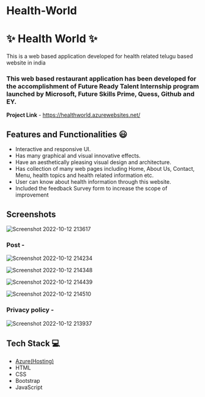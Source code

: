# Health-World

# ✨ Health World  ✨

This is a web based application developed for health related telugu based website in india

### This web based restaurant application has been developed for the accomplishment of Future Ready Talent Internship program launched by Microsoft, Future Skills Prime, Quess, Github and EY.


**Project Link** - https://healthworld.azurewebsites.net/


## Features and Functionalities 😃

- Interactive and responsive UI.
- Has many graphical and visual innovative effects.
- Have an aesthetically pleasing visual design and architecture.
- Has collection of many web pages including Home, About Us, Contact, Menu, health topics and health related information etc.
- User can know about health information through this website.
- Included the feedback Survey form to increase the scope of improvement 

## Screenshots

 
![Screenshot 2022-10-12 213617](https://user-images.githubusercontent.com/94083233/195393620-de462c8c-6572-44b1-b9d2-b3a4a33c53ac.png)

   

### Post -
![Screenshot 2022-10-12 214234](https://user-images.githubusercontent.com/94083233/195395411-5837f4f7-b992-4df6-8fcb-220ba1f4d2a1.png)




![Screenshot 2022-10-12 214348](https://user-images.githubusercontent.com/94083233/195395430-424b5324-c665-4548-92e4-0b5a6fc193fe.png)





![Screenshot 2022-10-12 214439](https://user-images.githubusercontent.com/94083233/195395483-f7ccb3c6-4c04-4499-a510-9126be261f2d.png)






![Screenshot 2022-10-12 214510](https://user-images.githubusercontent.com/94083233/195395504-e63470ef-f8f7-4c76-aed3-c3e859d8c29f.png)





### Privacy policy -



![Screenshot 2022-10-12 213937](https://user-images.githubusercontent.com/94083233/195394045-a013ad63-aaf2-44b2-a105-6302d857424e.png)



## Tech Stack 💻

- [Azure(Hosting)](https://azure.microsoft.com/en-in/features/azure-portal/)
- HTML
- CSS
- Bootstrap
- JavaScript
